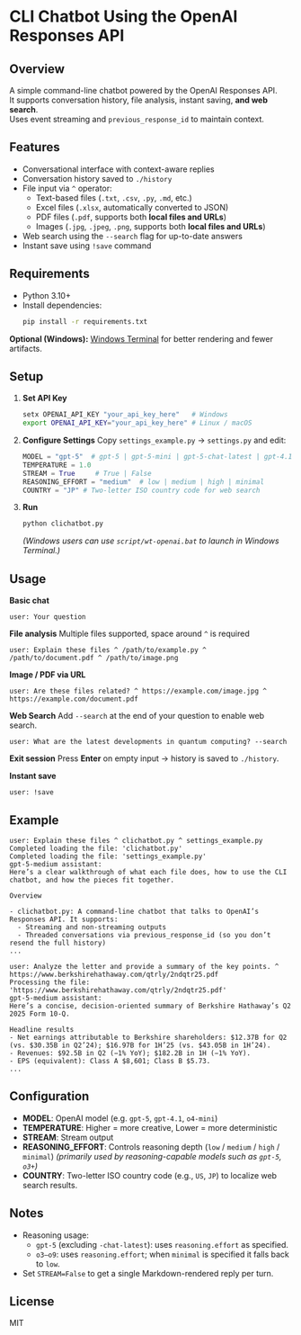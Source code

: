 # CLI Chatbot Using the OpenAI Responses API

## Overview

A simple command-line chatbot powered by the OpenAI Responses API.  
It supports conversation history, file analysis, instant saving, **and web search**.  
Uses event streaming and `previous_response_id` to maintain context.

## Features

* Conversational interface with context-aware replies
* Conversation history saved to `./history`
* File input via `^` operator:
  * Text-based files (`.txt`, `.csv`, `.py`, `.md`, etc.)
  * Excel files (`.xlsx`, automatically converted to JSON)
  * PDF files (`.pdf`, supports both **local files and URLs**)
  * Images (`.jpg`, `.jpeg`, `.png`, supports both **local files and URLs**)
* Web search using the `--search` flag for up-to-date answers
* Instant save using `!save` command

## Requirements

* Python 3.10+
* Install dependencies:
  ```bash
  pip install -r requirements.txt
  ```

**Optional (Windows):**
[Windows Terminal](https://apps.microsoft.com/detail/windows-terminal/9N0DX20HK701) for better rendering and fewer artifacts.

## Setup

1. **Set API Key**

   ```bash
   setx OPENAI_API_KEY "your_api_key_here"   # Windows
   export OPENAI_API_KEY="your_api_key_here" # Linux / macOS
   ```

2. **Configure Settings**
   Copy `settings_example.py` → `settings.py` and edit:

   ```python
   MODEL = "gpt-5"  # gpt-5 | gpt-5-mini | gpt-5-chat-latest | gpt-4.1 | gpt-4.1-mini | o4-mini | o3 | gpt-4o
   TEMPERATURE = 1.0
   STREAM = True     # True | False
   REASONING_EFFORT = "medium"  # low | medium | high | minimal
   COUNTRY = "JP" # Two-letter ISO country code for web search
   ```

3. **Run**

   ```bash
   python clichatbot.py
   ```

   *(Windows users can use `script/wt-openai.bat` to launch in Windows Terminal.)*

## Usage

**Basic chat**

```plaintext
user: Your question
```

**File analysis**  Multiple files supported, space around `^` is required

```plaintext
user: Explain these files ^ /path/to/example.py ^ /path/to/document.pdf ^ /path/to/image.png
```

**Image / PDF via URL**

```plaintext
user: Are these files related? ^ https://example.com/image.jpg ^ https://example.com/document.pdf
```

**Web Search**  Add `--search` at the end of your question to enable web search.

```plaintext
user: What are the latest developments in quantum computing? --search
```

**Exit session**  Press **Enter** on empty input → history is saved to `./history`.

**Instant save**

```plaintext
user: !save
```

## Example

```plaintext
user: Explain these files ^ clichatbot.py ^ settings_example.py
Completed loading the file: 'clichatbot.py'
Completed loading the file: 'settings_example.py'
gpt-5-medium assistant:
Here’s a clear walkthrough of what each file does, how to use the CLI chatbot, and how the pieces fit together.

Overview

- clichatbot.py: A command-line chatbot that talks to OpenAI’s Responses API. It supports:
  - Streaming and non-streaming outputs
  - Threaded conversations via previous_response_id (so you don’t resend the full history)
...

user: Analyze the letter and provide a summary of the key points. ^ https://www.berkshirehathaway.com/qtrly/2ndqtr25.pdf
Processing the file: 'https://www.berkshirehathaway.com/qtrly/2ndqtr25.pdf'
gpt-5-medium assistant:
Here’s a concise, decision‑oriented summary of Berkshire Hathaway’s Q2 2025 Form 10‑Q.

Headline results
- Net earnings attributable to Berkshire shareholders: $12.37B for Q2 (vs. $30.35B in Q2’24); $16.97B for 1H’25 (vs. $43.05B in 1H’24).
- Revenues: $92.5B in Q2 (−1% YoY); $182.2B in 1H (−1% YoY).
- EPS (equivalent): Class A $8,601; Class B $5.73.
...
```

## Configuration

* **MODEL**: OpenAI model (e.g. `gpt-5`, `gpt-4.1`, `o4-mini`)
* **TEMPERATURE**: Higher = more creative, Lower = more deterministic
* **STREAM**: Stream output
* **REASONING\_EFFORT**: Controls reasoning depth (`low` / `medium` / `high` / `minimal`)
  *(primarily used by reasoning-capable models such as `gpt-5`, `o3+`)*
* **COUNTRY**: Two-letter ISO country code (e.g., `US`, `JP`) to localize web search results.

## Notes

* Reasoning usage:
  - `gpt-5` (excluding `-chat-latest`): uses `reasoning.effort` as specified.
  - `o3–o9`: uses `reasoning.effort`; when `minimal` is specified it falls back to `low`.
* Set `STREAM=False` to get a single Markdown-rendered reply per turn.

## License

MIT